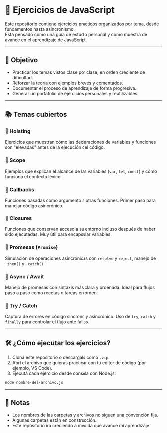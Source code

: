 # 🧠 Ejercicios de JavaScript

Este repositorio contiene ejercicios prácticos organizados por tema, desde fundamentos hasta asincronismo.  
Está pensado como una guía de estudio personal y como muestra de avance en el aprendizaje de JavaScript.

---

## 📌 Objetivo

- Practicar los temas vistos clase por clase, en orden creciente de dificultad.
- Reforzar la teoría con ejemplos breves y comentados.
- Documentar el proceso de aprendizaje de forma progresiva.
- Generar un portafolio de ejercicios personales y reutilizables.

---

## 📚 Temas cubiertos

### 🔸 Hoisting
Ejercicios que muestran cómo las declaraciones de variables y funciones son "elevadas" antes de la ejecución del código.

### 🔸 Scope
Ejemplos que explican el alcance de las variables (`var`, `let`, `const`) y cómo funciona el contexto léxico.

### 🔸 Callbacks
Funciones pasadas como argumento a otras funciones. Primer paso para manejar código asincrónico.

### 🔸 Closures
Funciones que conservan acceso a su entorno incluso después de haber sido ejecutadas. Muy útil para encapsular variables.

### 🔸 Promesas (`Promise`)
Simulación de operaciones asincrónicas con `resolve` y `reject`, manejo de `.then()` y `.catch()`.

### 🔸 Async / Await
Manejo de promesas con sintaxis más clara y ordenada. Ideal para flujos paso a paso como recetas o tareas en orden.

### 🔸 Try / Catch
Captura de errores en código síncrono y asincrónico. Uso de `try`, `catch` y `finally` para controlar el flujo ante fallos.

---

## 🛠️ ¿Cómo ejecutar los ejercicios?

1. Cloná este repositorio o descargalo como `.zip`.
2. Abrí el archivo que quieras practicar con tu editor de código (por ejemplo, VS Code).
3. Ejecutá cada ejercicio desde consola con Node.js:

```bash
node nombre-del-archivo.js
```
---

## 🧠 Notas
- Los nombres de las carpetas y archivos no siguen una convención fija.
- Algunas carpetas están en construcción.
- Este repositorio irá creciendo a medida que avance mi aprendizaje.
